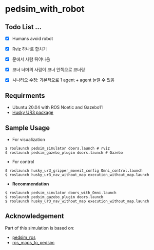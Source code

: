 # pedsim_with_robot

## Todo List ...

- [X] Humans avoid robot
- [X] Rviz 하나로 합치기
- [X] 문에서 사람 튀어나옴
- [X] 코너 너머의 사람이 코너 안쪽으로 코너링
- [X] 시나리오 수정: 기본적으로 1 agent + agent 늘릴 수 있음 


## Requirments
* Ubuntu 20.04 with ROS Noetic and Gazebo11
* [Husky UR3 package](https://github.com/QualiaT/husky_ur3_simulator)


## Sample Usage
* For visualization
```
$ roslaunch pedsim_simulator doors.launch # rviz
$ roslaunch pedsim_gazebo_plugin doors.launch # Gazebo
```
* For control
```
$ roslaunch husky_ur3_gripper_moveit_config Omni_control.launch
$ roslaunch husky_ur3_nav_without_map execution_without_map.launch
```
* **Recommendation**
```
$ roslaunch pedsim_simulator doors_with_Omni.launch
$ roslaunch pedsim_gazebo_plugin doors.launch
$ roslaunch husky_ur3_nav_without_map execution_without_map.launch
```

## Acknowledgement
Part of this simulation is based on:
  * [pedsim_ros](https://github.com/srl-freiburg/pedsim_ros)
  * [ros_maps_to_pedsim](https://github.com/fverdoja/ros_maps_to_pedsim)
